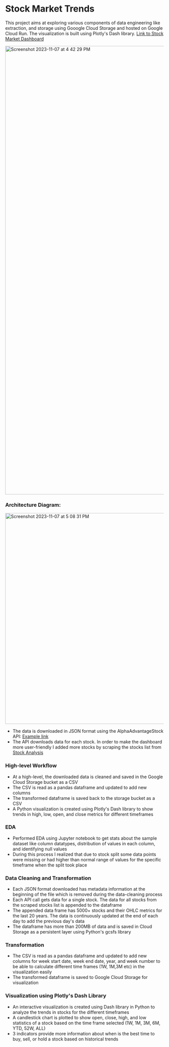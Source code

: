 # Stock Market Trends
This project aims at exploring various components of data engineering like extraction, and storage using Gooogle Cloud Storage and hosted on Google Cloud Run. The visualization is built using Plotly's Dash library.
[Link to Stock Market Dashboard](https://stock-market-app-mp-mx26i3fsrq-uc.a.run.app/)

<img width="1423" alt="Screenshot 2023-11-07 at 4 42 29 PM" src="https://github.com/meetapandit/stock_market_trends/assets/15186489/e4623cd4-7263-4b5f-8ff9-39d1105ed747">

### Architecture Diagram:

<img width="669" alt="Screenshot 2023-11-07 at 5 08 31 PM" src="https://github.com/meetapandit/stock_market_trends/assets/15186489/cafef792-9d9d-4a94-bdc5-7ee29e3287f7">

- The data is downloaded in JSON format using the AlphaAdvantageStock API: [Example link](https://www.alphavantage.co/query?function=TIME_SERIES_DAILY_ADJUSTED&symbol=IBM&outputsize=full&apikey=demo)
- The API downloads data for each stock. In order to make the dashboard more user-friendly I added more stocks by scraping the stocks list from [Stock Analysis](https://stockanalysis.com/list/biggest-companies/)

### High-level Workflow
  - At a high-level, the downloaded data is cleaned and saved in the Google Cloud Storage bucket as a CSV
  - The CSV is read as a pandas dataframe and updated to add new columns
  - The transformed dataframe is saved back to the storage bucket as a CSV
  - A Python visualization is created using Plotly's Dash library to show trends in high, low, open, and close metrics for different timeframes

### EDA 
  - Performed EDA using Jupyter notebook to get stats about the sample dataset like column datatypes, distribution of values in each column, and identifying null values
  - During this process I realized that due to stock split some data points were missing or had higher than normal range of values for the specific timeframe when the split took place

### Data Cleaning and Transformation
  - Each JSON format downloaded has metadata information at the beginning of the file which is removed during the data-cleaning process
  - Each API call gets data for a single stock. The data for all stocks from the scraped stocks list is appended to the dataframe
  - The appended data frame has 5000+ stocks and their OHLC metrics for the last 20 years. The data is continuously updated at the end of each day to add the previous day's data
  - The dataframe has more than 200MB of data and is saved in Cloud Storage as a persistent layer using Python's gcsfs library

### Transformation
  - The CSV is read as a pandas dataframe and updated to add new columns for week start date, week end date, year, and week number to be able to calculate different time frames (1W, 1M,3M etc) in the visualization easily
  - The transformed dataframe is saved to Google Cloud Storage for visualization

### Visualization using Plotly's Dash Library
  - An interactive visualization is created using Dash library in Python to analyze the trends in stocks for the different timeframes
  - A candlestick chart is plotted to show open, close, high, and low statistics of a stock based on the time frame selected (1W, 1M, 3M, 6M, YTD, 52W, ALL)
  - 3 indicators provide more information about when is the best time to buy, sell, or hold a stock based on historical trends
